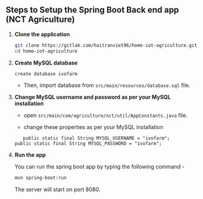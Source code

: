 ## Steps to Setup the Spring Boot Back end app (NCT Agriculture)

1. **Clone the application**

	```bash
	git clone https://gitlab.com/haitranviet96/home-iot-agriculture.git
	cd home-iot-agriculture
	```

2. **Create MySQL database**

	```bash
	create database ivofarm
	```
	
	+ Then, import database from `src/main/resources/database.sql` file.

3. **Change MySQL username and password as per your MySQL installation**

	+ open `src/main/com/agriculture/nct/util/AppConstants.java` file.

	+ change these properties as per your MySQL  installation
	```
	   public static final String MYSQL_USERNAME = "ivofarm";
    public static final String MYSQL_PASSWORD = "ivofarm";
    ```
    
4. **Run the app**

	You can run the spring boot app by typing the following command -

	```bash
	mvn spring-boot:run
	```

	The server will start on port 8080.
